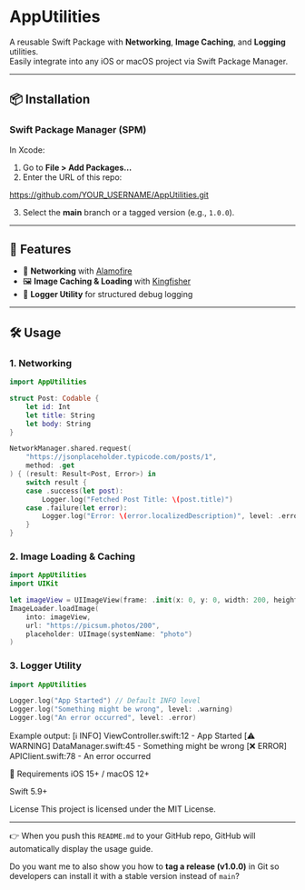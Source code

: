 # AppUtilities

A reusable Swift Package with **Networking**, **Image Caching**, and **Logging** utilities.  
Easily integrate into any iOS or macOS project via Swift Package Manager.

---

## 📦 Installation

### Swift Package Manager (SPM)

In Xcode:
1. Go to **File > Add Packages…**
2. Enter the URL of this repo:

https://github.com/YOUR_USERNAME/AppUtilities.git


3. Select the **main** branch or a tagged version (e.g., `1.0.0`).

---

## 🚀 Features

- 📡 **Networking** with [Alamofire](https://github.com/Alamofire/Alamofire)  
- 🖼️ **Image Caching & Loading** with [Kingfisher](https://github.com/onevcat/Kingfisher)  
- 📝 **Logger Utility** for structured debug logging  

---

## 🛠 Usage

### 1. Networking

```swift
import AppUtilities

struct Post: Codable {
    let id: Int
    let title: String
    let body: String
}

NetworkManager.shared.request(
    "https://jsonplaceholder.typicode.com/posts/1",
    method: .get
) { (result: Result<Post, Error>) in
    switch result {
    case .success(let post):
        Logger.log("Fetched Post Title: \(post.title)")
    case .failure(let error):
        Logger.log("Error: \(error.localizedDescription)", level: .error)
    }
}
```

### 2. Image Loading & Caching
```swift
import AppUtilities
import UIKit

let imageView = UIImageView(frame: .init(x: 0, y: 0, width: 200, height: 200))
ImageLoader.loadImage(
    into: imageView,
    url: "https://picsum.photos/200",
    placeholder: UIImage(systemName: "photo")
)
```

### 3. Logger Utility
 ```swift
import AppUtilities

Logger.log("App Started") // Default INFO level
Logger.log("Something might be wrong", level: .warning)
Logger.log("An error occurred", level: .error)
```

Example output:
[ℹ️ INFO] ViewController.swift:12 - App Started
[⚠️ WARNING] DataManager.swift:45 - Something might be wrong
[❌ ERROR] APIClient.swift:78 - An error occurred

🧩 Requirements
iOS 15+ / macOS 12+

Swift 5.9+

License
This project is licensed under the MIT License.

---

👉 When you push this `README.md` to your GitHub repo, GitHub will automatically display the usage guide.  

Do you want me to also show you how to **tag a release (v1.0.0)** in Git so developers can install it with a stable version instead of `main`?
